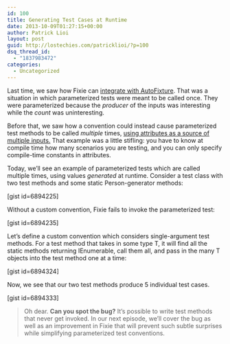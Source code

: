 ```yaml
---
id: 100
title: Generating Test Cases at Runtime
date: 2013-10-09T01:27:15+00:00
author: Patrick Lioi
layout: post
guid: http://lostechies.com/patricklioi/?p=100
dsq_thread_id:
  - "1837983472"
categories:
  - Uncategorized
---
```

Last time, we saw how Fixie can [integrate with AutoFixture](http://lostechies.com/patricklioi/2013/10/05/autofixie/). That was a situation in which parameterized tests were meant to be called once. They were parameterized because the _producer_ of the inputs was interesting while the _count_ was uninteresting.

Before that, we saw how a convention could instead cause parameterized test methods to be called _multiple_ times, [using attributes as a source of multiple inputs.](http://lostechies.com/patricklioi/2013/09/27/a-swiss-army-katana/) That example was a little stifling: you have to know at compile time how many scenarios you are testing, and you can only specify compile-time constants in attributes.

Today, we&#8217;ll see an example of parameterized tests which are called multiple times, using values _generated_ at runtime. Consider a test class with two test methods and some static Person-generator methods:

[gist id=6894225]

Without a custom convention, Fixie fails to invoke the parameterized test:

[gist id=6894235]

Let&#8217;s define a custom convention which considers single-argument test methods. For a test method that takes in some type T, it will find all the static methods returning IEnumerable<T>, call them all, and pass in the many T objects into the test method one at a time:

[gist id=6894324]

Now, we see that our two test methods produce 5 individual test cases.

[gist id=6894333]

> Oh dear. **Can you spot the bug?** It&#8217;s possible to write test methods that never get invoked. In our next episode, we&#8217;ll cover the bug as well as an improvement in Fixie that will prevent such subtle surprises while simplifying parameterized test conventions.